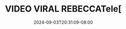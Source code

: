 --- 
title: "VIDEO VIRAL REBECCATele["
description: "video  video bokep VIDEO VIRAL REBECCATele[ twitter   baru"
date: 2024-09-03T20:31:09-08:00
file_code: "4jkeh6l7mcc8"
draft: false
cover: "4i4bo0o5ogbuur0a.jpg"
tags: ["VIDEO", "VIRAL", "bokep-indo", "bokep-viral", "bokep-ig"]
length: 47
fld_id: "1398046"
foldername: "ART1S VIRAL"
categories: ["ART1S VIRAL"]
views: 52
---